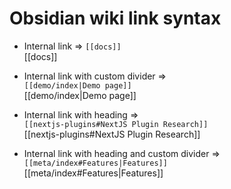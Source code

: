 # Obsidian wiki link syntax

* Internal link => `[[docs]]`  
[[docs]]  

* Internal link with custom divider =>  
`[[demo/index|Demo page]]`    
[[demo/index|Demo page]] 

* Internal link with heading =>  
`[[nextjs-plugins#NextJS Plugin Research]]`  
[[nextjs-plugins#NextJS Plugin Research]] 

* Internal link with heading and custom divider =>  
`[[meta/index#Features|Features]]`  
[[meta/index#Features|Features]]

